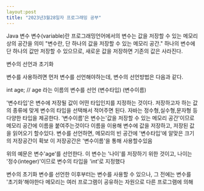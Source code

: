 ```yaml
---
layout:post
title: "2023년3월28일자 프로그래밍 공부"
---
```



Java 변수
변수(variable)란 
프로그래밍언어에서의 변수는 값을 저장할 수 있는 메모리상의 공간을 의미
"변수란, 단 하나의 값을 저장할 수 있는 메모리 공간."
하나의 변수에 단 하나의 값만 저장할 수 있으므로, 새로운 값을 저장하면 기존의 값은
사라진다.

변수의 선언과 초기화

변수를 사용하려면 먼저 변수를 선언해야하는데, 변수의 선언방법은 다음과 같다.

int  age; // age 라는 이름의 변수를 선언
(변수타입) (변수이름)

'변수타입'은 변수에 저장될 값이 어떤 타입인지를 지정하는 것이다.
저장하고자 하는 값의 종류에 맞게 변수의 타입을 선택해서 적어주면 된다.
자바는 정수형,실수형,문자형 등 다양한 타입을 제공한다.
'변수이름'은 변수는'값을 저장할 수 있는 메모리 공간'이므로 
메모리 공간에 이름을 붙여주는것이다
이름을 이용해 변수에 값을 저장하고, 저장된 값을 읽어오기 할수있다.
변수를 선언하면, 메모리의 빈 공간에 '변수타입'에 알맞은 크기의 저장공간이 확보
이 저장공간은 '변수이름'을 통해 사용할수있음

위의 예문은 변수'age'를 선언한다. 이 변수는 '나이'를 저장하기 위한 것이고,
나이는 '정수(integer)'이므로 변수의 타입을 'int'로 지정했다

변수의 초기화
변수를 선언한 이후부터는 변수를 사용할 수 있으나, 그 전에는 변수를 '초기화'해야한다
메모리는 여러 프로그램이 공유하는 자원으로 다른 프로그램에 의해
